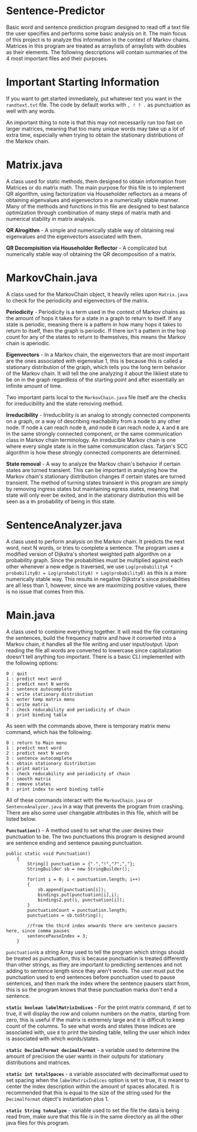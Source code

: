 # Sentence-Predictor
Basic word and sentence prediction program designed to read off a text file the user specifies and performs some basic analysis on it. The main focus of this project is to analyze this information in the context of Markov chains. Matrices in this program are treated as arraylists of arraylists with doubles as their elements. The following descriptions will contain summaries of the 4 most important files and their purposes.

# Important Starting Information

If you want to get started immediately, put whatever text you want in the `randtext.txt` file. The code by default works with `, ! ? .` as punctuation as well with any words.

An important thing to note is that this may not necessarily run too fast on larger matrices, meaning that too many unique words may take up a lot of extra time, especially when trying to obtain the stationary distributions of the Markov chain.

# Matrix.java
A class used for static methods, them designed to obtain information from Matrices or do matrix math. The main purpose for this file is to implement QR algorithm, using factorization via Householder reflectors as a means of obtaining eigenvalues and eigenvectors in a numerically stable manner. Many of the methods and functions in this file are designed to best balance optimization through combination of many steps of matrix math and numerical stability in matrix analysis.

**QR Alrogithm** - A simple and numerically stable way of obtaining real eigenvalues and the eigenvectors associated with them.

**QR Decompisition via Householder Reflector** - A complicated but numerically stable way of obtaining the QR decomposition of a matrix.

# MarkovChain.java
A class used for the MarkovChain object, it heavily relies upon `Matrix.java` to check for the periodicity and eigenvectors of the matrix. 

**Periodicity** - Periodicity is a term used in the context of Markov chains as the amount of hops it takes for a state in a graph to return to itself. If any state is periodic, meaning there is a pattern in how many hops it takes to return to itself, then the graph is periodic. If there isn't a pattern in the hop count for any of the states to return to themselves, this means the Markov chain is aperiodic. 

**Eigenvectors** - In a Markov chain, the eigenvectors that are most important are the ones associated with eigenvalue 1, this is because this is called a stationary distribution of the graph, which tells you the long term behavior of the Markov chain. It will tell the one analyzing it about the likliest state to be on in the graph regardless of the starting point and after essentially an infinite amount of time. 

Two important parts local to the `MarkovChain.java` file itself are the checks for irreducibility and the state removing method.

**Irreducibility** - Irreducibility is an analog to strongly connected components on a graph, or a way of describing reachability from a node to any other node. If node `A` can reach  node `B`, and node `B` can reach node `A`, `A` and `B` are in the same strongly connected component, or the same communication class in Markov chain terminology. An irreducible Markov chain is one where every single state is in the same communication class. Tarjan's SCC algorithm is how these strongly connected components are determined.

**State removal** - A way to analyze the Markov chain's behavior if certain states are turned transient. This can be important in analyzing how the Markov chain's stationary distribution changes if certain states are turned transient. The method of turning states transient in this program are simply by removing ingress states but maintaining egress states, meaning that state will only ever be exited, and in the stationary distribution this will be seen as a `0%` probability of being in this state.

# SentenceAnalyzer.java
A class used to perform analysis on the Markov chain. It predicts the next word, next N words, or tries to complete a sentence. The program uses a modified version of Dijkstra's shortest weighted path algorithm on a probability graph. Since the probabiltiies must be multiplied against each other whenever a new edge is traversed, we use `Log(probabilityA * probabilityB) = Log(probabilityA) + Log(probabilityB)` as this is a more numerically stable way. This results in negative Dijkstra's since probabilities are all less than 1, however, since we are maximizing positive values, there is no issue that comes from this.

# Main.java
A class used to combine everything together. It will read the file containing the sentences, build the frequency matrix and have it converted into a Markov chain, it handles all the file writing and user input/output. Upon reading the file all words are converted to lowercase since capitalization doesn't tell anything too important. There is a basic CLI implemented with the following options:
```
0 : quit
1 : predict next word
2 : predict next N words
3 : sentence autocomplete
4 : write stationary distribution
5 : enter temp matrix menu
6 : write matrix
7 : check reducability and periodicity of chain
8 : print binding table
```
As seen with the commands above, there is temporary matrix menu command, which has the following:
```
0 : return to Main menu
1 : predict next word
2 : predict next N words
3 : sentence autocomplete
4 : obtain stationary distribution
5 : print matrix
6 : check reducability and periodicity of chain
7 : smooth matrix
8 : remove states
9 : print index to word binding table
```
All of these commands interact with the `MarkovChain.java` or `SentenceAnalyzer.java` in a way that prevents the program from crashing. There are also some user changable attributes in this file, which will be listed below.

**`Punctuation()`** - A method used to set what the user desires their punctuation to be. The two punctuations this program is designed around are sentence ending and sentence pausing punctuation.
```
public static void Punctuation()
    {
        String[] punctuation = {".","!","?",","};
        StringBuilder sb = new StringBuilder();
        
        for(int i = 0; i < punctuation.length; i++)
        {
            sb.append(punctuation[i]);
            bindings.put(punctuation[i],i);
            bindings2.put(i, punctuation[i]);
        }
        punctuationCount = punctuation.length;
        punctuations = sb.toString();

        //from the third index onwards there are sentence pausers here, since comma pauses
        sentencePauseIndex = 3;
    }
```
`punctuation`is a string Array used to tell the program which strings should be treated as punctuation, this is because punctuation is treated differently than other strings, as they are important to predicting sentences and not adding to sentence length since they aren't words. The user must put the punctuation used to end sentences before punctuation used to pause sentences, and then mark the index where the sentence pausers start from, this is so the program knows that these punctuation marks don't end a sentence.

**`static boolean labelMatrixIndices`** - For the print matrix command, if set to true, it will display the row and column numbers on the matrix, starting from zero, this is useful if the matrix is extremely large and it is difficult to keep count of the columns. To see what words and states these indices are associated with, use `8` to print the binding table, telling the user which index is associated with which words/states.

**`static DecimalFormat decimalFormat`** - a variable used to determine the amount of precision the user wants in their outputs for stationary distributions and matrices.

**`static int totalSpaces`** - a variable associated with decimalformat used to set spacing when the `labelMatrixIndices` option is set to true, it is meant to center the index description within the amount of spaces allocated. It is recommended that this is equal to the size of the string used for the `Decimalformat` object's instantiation plus 1.

**`static String toAnalyze`** - variable used to set the file the data is being read from, make sure that this file is in the same directory as all the other java files for this program.





